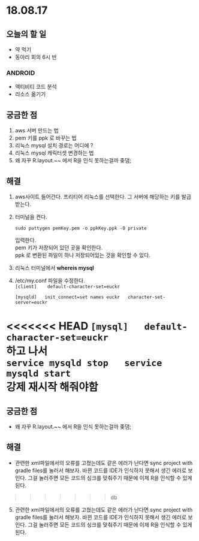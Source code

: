 # 18.08.17

## 오늘의 할 일

* 약 먹기
* 동아리 회의 6시 반

### ANDROID

* 액티비티 코드 분석
* 리소스 옮기기

## 궁금한 점

1. aws 서버 만드는 법 
2. pem 키를 ppk 로 바꾸는  법
3. 리눅스 mysql 설치 경로는 어디에  ? 
4. 리눅스 mysql 캐릭터셋 변경하는 법 
5. 왜 자꾸 R.layout.~~ 에서 R을 인식 못하는걸까 좆댐;  

## 해결

1. aws사이트 들어간다. 프리티어 리눅스를 선택한다. 그 서버에 해당하는 키를 발급 받는다.
2. 터미널을 켠다.

   ```text
   sudo puttygen pemKey.pem -o ppkKey.ppk -O private
   ```

   입력한다.  
   pem 키가 저장되어 있던 곳을 확인한다.  
   ppk 로 변환된 파일이 하나 저장되어있는 것을 확인할 수 있다.

3. 리눅스 터미널에서 **whereis mysql**
4. /etc/my.conf 파일을 수정한다.  
   `[client]   
   default-character-set=euckr`  
 

   `[mysqld]  
   init_connect=set names euckr  
   character-set-server=euckr`

<<<<<<< HEAD
   `[mysql]  
   default-character-set=euckr`  
   하고 나서   
   `service mysqld stop  
   service mysqld start`  
   강제 재시작 해줘야함 
=======
## 궁금한 점

* 왜 자꾸 R.layout.~~ 에서 R을 인식 못하는걸까 좆댐; 

## 해결

* 관련한 xml파일에서의 오류를 고쳤는데도 같은 에러가 난다면 sync project with gradle files를 눌러서 해보자. 바뀐 코드를 IDE가 인식하지 못해서 생긴 에러로 보인다. 그걸 눌러주면 모든 코드의 싱크를 맞춰주기 때문에 이제 R을 인식할 수 있게 된다. 

>>>>>>> db

5. 관련한 xml파일에서의 오류를 고쳤는데도 같은 에러가 난다면 sync project with gradle files를 눌러서 해보자. 바뀐 코드를 IDE가 인식하지 못해서 생긴 에러로 보인다. 그걸 눌러주면 모든 코드의 싱크를 맞춰주기 때문에 이제 R을 인식할 수 있게 된다.  


